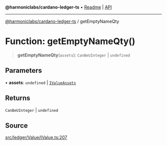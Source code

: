 **@harmoniclabs/cardano-ledger-ts** • [Readme](../README.md) \| [API](../globals.md)

***

[@harmoniclabs/cardano-ledger-ts](../README.md) / getEmptyNameQty

# Function: getEmptyNameQty()

> **getEmptyNameQty**(`assets`): `CanBeUInteger` \| `undefined`

## Parameters

• **assets**: `undefined` \| [`IValueAssets`](../type-aliases/IValueAssets.md)

## Returns

`CanBeUInteger` \| `undefined`

## Source

[src/ledger/Value/IValue.ts:207](https://github.com/HarmonicLabs/cardano-ledger-ts/blob/d1659b0/src/ledger/Value/IValue.ts#L207)
